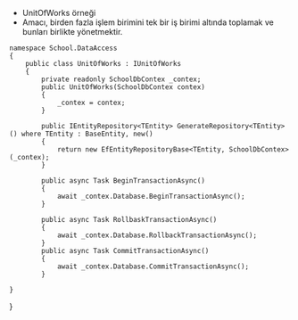 * UnitOfWorks örneği
* Amacı, birden fazla işlem birimini tek bir iş birimi altında toplamak ve bunları birlikte yönetmektir.
  
```razor
namespace School.DataAccess
{
    public class UnitOfWorks : IUnitOfWorks
    {
        private readonly SchoolDbContex _contex;
        public UnitOfWorks(SchoolDbContex contex)
        {
            _contex = contex;
        }

        public IEntityRepository<TEntity> GenerateRepository<TEntity>() where TEntity : BaseEntity, new()
        {
            return new EfEntityRepositoryBase<TEntity, SchoolDbContex>(_contex);
        }

        public async Task BeginTransactionAsync()
        {
            await _contex.Database.BeginTransactionAsync();
        }
    
        public async Task RollbaskTransactionAsync()
        {
            await _contex.Database.RollbackTransactionAsync();
        }
        public async Task CommitTransactionAsync()
        {
            await _contex.Database.CommitTransactionAsync();
        }
```

    }
}
